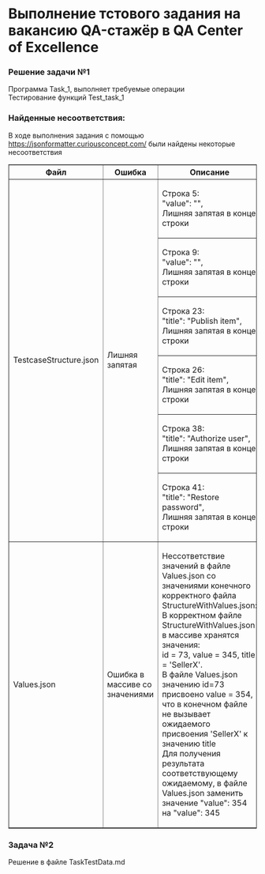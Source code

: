# Выполнение тстового задания на вакансию QA-стажёр в QA Center of Excellence
### Решение задачи №1
  
<p>Программа Task_1, выполняет требуемые операции<br>
Тестирование функций Test_task_1<p\>
  
### Найденные несоответствия:
В ходе выполнения задания с помощью https://jsonformatter.curiousconcept.com/ были найдены некоторые несоответствия
  <table border="1">
   <tr>
    <th>Файл</th>
    <th>Ошибка</th>
    <th>Описание</th>
    </tr>
   <td rowspan="6">TestcaseStructure.json</td><td rowspan="6">Лишняя запятая</td><td><p>Строка 5:<br>"value": "",<br>Лишняя запятая в конце строки</td></tr>
   <tr></td><td><p>Строка 9:<br>"value": "",<br>Лишняя запятая в конце строки</td></tr>
   <tr><td><p>Строка 23:<br>"title": "Publish item",<br>Лишняя запятая в конце строки</td></tr>
   <tr><td><p>Строка 26:<br>"title": "Edit item",<br>Лишняя запятая в конце строки</td></tr>
   <tr><td><p>Строка 38:<br>"title": "Authorize user",<br>Лишняя запятая в конце строки</td></tr>
   <tr><td><p>Строка 41:<br>"title": "Restore password",<br>Лишняя запятая в конце строки</td></tr>
   <tr><td>Values.json</td><td>Ошибка в массиве со значениями</td><td><p>Нессответствие значений в файле Values.json со значениями конечного корректного файла StructureWithValues.json:<br>В корректном файле StructureWithValues.json в массиве хранятся значения:<br>id = 73, value = 345, title = 'SellerX'.<br>В файле Values.json значению id=73 присвоено value = 354, что в конечном файле не вызывает ожидаемого присвоения 'SellerX' к значению title<br>Для получения результата соответствующему ожидаемому, в файле Values.json заменить значение "value": 354 на "value": 345  </td></tr>
   

  </table>


### Задача №2
Решение в файле TaskTestData.md
                                                  
